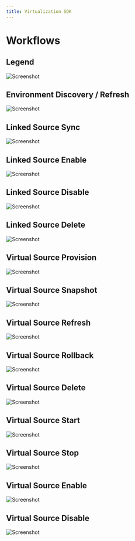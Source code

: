 ```yaml
---
title: Virtualization SDK
---
```


# Workflows

## Legend

![Screenshot](images/Legend.png)

## Environment Discovery / Refresh

![Screenshot](images/EnvironmentDiscoveryRefresh.png)

## Linked Source Sync

![Screenshot](images/LinkedSourceSync.png)

## Linked Source Enable

![Screenshot](images/LinkedSourceEnable.png)

## Linked Source Disable

![Screenshot](images/LinkedSourceDisable.png)

## Linked Source Delete

![Screenshot](images/LinkedSourceDelete.png)

## Virtual Source Provision

![Screenshot](images/VirtualSourceProvision.png)

## Virtual Source Snapshot

![Screenshot](images/VirtualSourceSnapshot.png)

## Virtual Source Refresh

![Screenshot](images/VirtualSourceRefresh.png)

## Virtual Source Rollback

![Screenshot](images/VirtualSourceRollback.png)

## Virtual Source Delete

![Screenshot](images/VirtualSourceDelete.png)

## Virtual Source Start

![Screenshot](images/VirtualSourceStart.png)

## Virtual Source Stop

![Screenshot](images/VirtualSourceStop.png)

## Virtual Source Enable

![Screenshot](images/VirtualSourceEnable.png)

## Virtual Source Disable

![Screenshot](images/VirtualSourceDisable.png)

<!--
## Upgrade

TODO: Generate new image for upgrade workflow
-->
